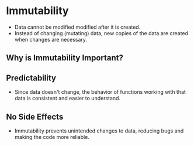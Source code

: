 # Immutability

- Data cannot be modified modified after it is created.
- Instead of changing (mutating) data, new copies of the data are created when changes are necessary.

## Why is Immutability Important?

## Predictability

- Since data doesn't change, the behavior of functions working with that data is consistent and easier to understand.

## No Side Effects

- Immutability prevents unintended changes to data, reducing bugs and making the code more reliable.

